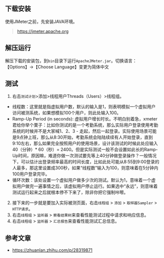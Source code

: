 ## 下载安装
使用JMeter之前，先安装JAVA环境。
>https://jmeter.apache.org
>

## 解压运行
解压下载的安装包，到`bin`目录下运行`ApacheJMeter.jar`。切换语言：【Options】->【Choose Language】变更为简体中文

## 测试
1. 右击`测试计划`>添加>线程用户Threads（Users）>线程组。

- 线程数：这里就是指虚拟用户数，默认的输入是1，则表明模拟一个虚拟用户访问被测系统，如果想模拟100个用户，则此处输入100。
- Ramp-Up Period (in seconds): 虚拟用户增长时长。不明白别着急，xmeter君给你举个栗子：比如你测试的是一个考勤系统，那么实际用户登录使用考勤系统的时候并不是大家喊1、2、3 - 走起，然后一起登录。实际使用场景可能是9点钟上班，那么从8:30开始，考勤系统会陆陆续续有人开始登录，直到9:10左右，那么如果完全按照用户的使用场景，设计该测试的时候此处应输入40（分钟）* 60（秒）= 2400。但是实际测试一般不会设置如此长的Ramp-Up时间，原因嘛，难道你做一次测试要先等上40分钟做登录操作？一般情况下，可以估计出登录频率最高的时间长度，比如此处可能从8:55到9:00登录的人最多，那这里设置成300秒，如果“线程数”输入为100，则意味着在5分钟内100用户登录完毕。
- 循环次数：该处设置一个虚拟用户做多少次的测试。默认为1，意味着一个虚拟用户做完一遍事情之后，该虚拟用户停止运行。如果选中“永远”，则意味着测试运行起来之后就根本停不下来了，除非你把它强制咔嚓。


2. 接下来的一步就是要加入实际被测页面，右击`线程组` > `添加` > `取样器Sampler` > `HTTP请求`。
3. 右击`线程组` > `监听器` > `察看结果树`来查看性能测试过程中请求和响应信息。
4. 右击`线程组` > `监听器` > `汇总报告`来查看性能测试汇总信息。

## 参考文章
- https://zhuanlan.zhihu.com/p/28319871
